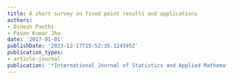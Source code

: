 ```yaml
---
title: A short survey on fixed point results and applications
authors:
- Dinesh Panthi
- Pavan Kumar Jha
date: '2017-01-01'
publishDate: '2023-12-17T15:52:35.124595Z'
publication_types:
- article-journal
publication: '*International Journal of Statistics and Applied Mathematics*'
---
```


